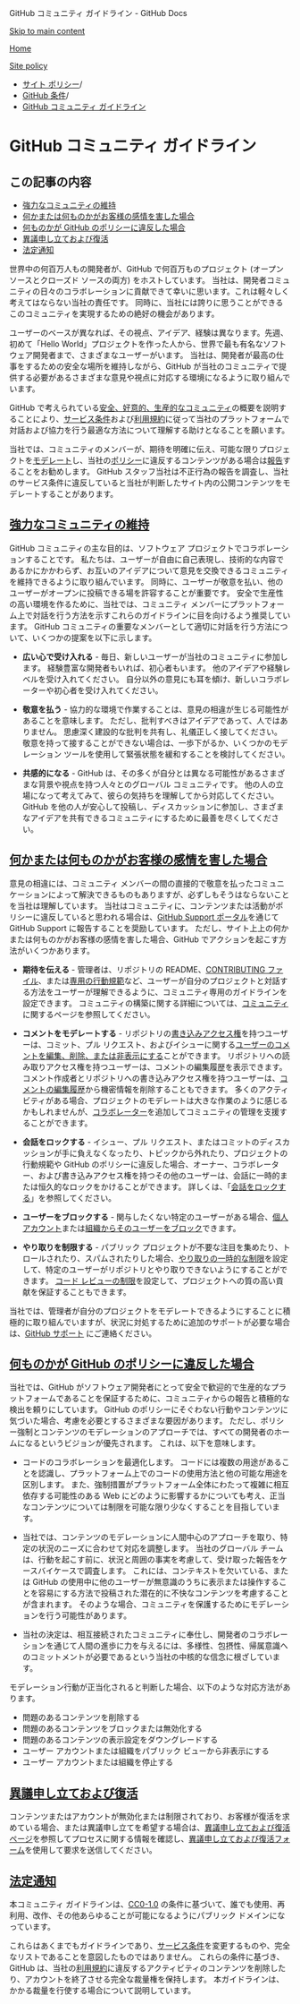 GitHub コミュニティ ガイドライン - GitHub Docs

[Skip to main content](#main-content)

[Home](/ja)

[Site policy](/ja/site-policy)

* [サイト ポリシー](/ja/site-policy)/
* [GitHub 条件](/ja/site-policy/github-terms)/
* [GitHub コミュニティ ガイドライン](/ja/site-policy/github-terms/github-community-guidelines)

GitHub コミュニティ ガイドライン
==========

この記事の内容
----------

* [強力なコミュニティの維持](#maintaining-a-strong-community)
* [何かまたは何ものかがお客様の感情を害した場合](#what-if-something-or-someone-offends-you)
* [何ものかが GitHub のポリシーに違反した場合](#what-happens-if-someone-violates-githubs-policies)
* [異議申し立ておよび復活](#appeal-and-reinstatement)
* [法定通知](#legal-notices)

世界中の何百万人もの開発者が、GitHub で何百万ものプロジェクト (オープン ソースとクローズド ソースの両方) をホストしています。 当社は、開発者コミュニティの日々のコラボレーションに貢献できて幸いに思います。これは軽々しく考えてはならない当社の責任です。 同時に、当社には誇りに思うことができるこのコミュニティを実現するための絶好の機会があります。

ユーザーのベースが異なれば、その視点、アイデア、経験は異なります。先週、初めて「Hello World」プロジェクトを作った人から、世界で最も有名なソフトウェア開発者まで、さまざまなユーザーがいます。 当社は、開発者が最高の仕事をするための安全な場所を維持しながら、GitHub が当社のコミュニティで提供する必要があるさまざまな意見や視点に対応する環境になるように取り組んでいます。

GitHub で考えられている[安全、好意的、生産的なコミュニティ](https://opensource.guide/building-community/)の概要を説明することにより、[サービス条件](/ja/site-policy/github-terms/github-terms-of-service)および[利用規約](/ja/site-policy/acceptable-use-policies/github-acceptable-use-policies)に従って当社のプラットフォームで対話および協力を行う最適な方法について理解する助けとなることを願います。

当社では、コミュニティのメンバーが、期待を明確に伝え、可能な限りプロジェクトを[モデレート](#what-if-something-or-someone-offends-you)し、当社の[ポリシー](/ja/site-policy/github-terms/github-terms-of-service)に違反するコンテンツがある場合は[報告](https://github.com/contact/report-abuse)することをお勧めします。 GitHub スタッフ当社は不正行為の報告を調査し、当社のサービス条件に違反していると当社が判断したサイト内の公開コンテンツをモデレートすることがあります。

[強力なコミュニティの維持](#maintaining-a-strong-community)
----------

GitHub コミュニティの主な目的は、ソフトウェア プロジェクトでコラボレーションすることです。 私たちは、ユーザーが自由に自己表現し、技術的な内容であるかにかかわらず、お互いのアイデアについて意見を交換できるコミュニティを維持できるように取り組んでいます。 同時に、ユーザーが敬意を払い、他のユーザーがオープンに投稿できる場を許容することが重要です。 安全で生産性の高い環境を作るために、当社では、コミュニティ メンバーにプラットフォーム上で対話を行う方法を示すこれらのガイドラインに目を向けるよう推奨しています。 GitHub コミュニティの重要なメンバーとして適切に対話を行う方法について、いくつかの提案を以下に示します。

* **広い心で受け入れる** - 毎日、新しいユーザーが当社のコミュニティに参加します。 経験豊富な開発者もいれば、初心者もいます。 他のアイデアや経験レベルを受け入れてください。 自分以外の意見にも耳を傾け、新しいコラボレーターや初心者を受け入れてください。

* **敬意を払う** - 協力的な環境で作業することは、意見の相違が生じる可能性があることを意味します。 ただし、批判すべきはアイデアであって、人ではありません。 思慮深く建設的な批判を共有し、礼儀正しく接してください。 敬意を持って接することができない場合は、一歩下がるか、いくつかのモデレーション ツールを使用して緊張状態を緩和することを検討してください。

* **共感的になる** - GitHub は、その多くが自分とは異なる可能性があるさまざまな背景や視点を持つ人々とのグローバル コミュニティです。 他の人の立場になって考えてみて、彼らの気持ちを理解してから対応してください。 GitHub を他の人が安心して投稿し、ディスカッションに参加し、さまざまなアイデアを共有できるコミュニティにするために最善を尽くしてください。

[何かまたは何ものかがお客様の感情を害した場合](#what-if-something-or-someone-offends-you)
----------

意見の相違には、コミュニティ メンバーの間の直接的で敬意を払ったコミュニケーションによって解決できるものもありますが、必ずしもそうはならないことを当社は理解しています。 当社はコミュニティに、コンテンツまたは活動がポリシーに違反していると思われる場合は、[GitHub Support ポータル](https://support.github.com/)を通じて GitHub Support に報告することを奨励しています。 ただし、サイト上上の何かまたは何ものかがお客様の感情を害した場合、GitHub でアクションを起こす方法がいくつかあります。

* **期待を伝える** - 管理者は、リポジトリの README、[CONTRIBUTING ファイル](/ja/communities/setting-up-your-project-for-healthy-contributions/setting-guidelines-for-repository-contributors)、または[専用の行動規範](/ja/communities/setting-up-your-project-for-healthy-contributions/adding-a-code-of-conduct-to-your-project)など、ユーザーが自分のプロジェクトと対話する方法をユーザーが理解できるように、コミュニティ専用のガイドラインを設定できます。 コミュニティの構築に関する詳細については、[コミュニティ](/ja/communities)に関するページを参照してください。

* **コメントをモデレートする** - リポジトリの[書き込みアクセス権](/ja/organizations/managing-user-access-to-your-organizations-repositories/repository-roles-for-an-organization)を持つユーザーは、コミット、プル リクエスト、およびイシューに関する[ユーザーのコメントを編集、削除、または非表示にする](/ja/communities/moderating-comments-and-conversations/managing-disruptive-comments)ことができます。 リポジトリへの読み取りアクセス権を持つユーザーは、コメントの編集履歴を表示できます。 コメント作成者とリポジトリへの書き込みアクセス権を持つユーザーは、[コメントの編集履歴](/ja/communities/moderating-comments-and-conversations/tracking-changes-in-a-comment)から機密情報を削除することもできます。 多くのアクティビティがある場合、プロジェクトのモデレートは大きな作業のように感じるかもしれませんが、[コラボレーター](/ja/account-and-profile/setting-up-and-managing-your-personal-account-on-github/managing-personal-account-settings/permission-levels-for-a-personal-account-repository#collaborator-access-for-a-repository-owned-by-a-personal-account)を追加してコミュニティの管理を支援することができます。

* **会話をロックする** - イシュー、プル リクエスト、またはコミットのディスカッションが手に負えなくなったり、トピックから外れたり、プロジェクトの行動規範や GitHub のポリシーに違反した場合、オーナー、コラボレーター、および書き込みアクセス権を持つその他のユーザーは、会話に一時的または恒久的なロックをかけることができます。 詳しくは、「[会話をロックする](/ja/communities/moderating-comments-and-conversations/locking-conversations)」を参照してください。

* **ユーザーをブロックする** - 関与したくない特定のユーザーがある場合、[個人アカウント](/ja/communities/maintaining-your-safety-on-github/blocking-a-user-from-your-personal-account)または[組織からそのユーザーをブロック](/ja/communities/maintaining-your-safety-on-github/blocking-a-user-from-your-organization)できます。

* **やり取りを制限する** - パブリック プロジェクトが不要な注目を集めたり、トロールされたり、スパムされたりした場合、[やり取りの一時的な制限](/ja/communities/moderating-comments-and-conversations/limiting-interactions-in-your-repository)を設定して、特定のユーザーがリポジトリとやり取りできないようにすることができます。 [コード レビューの制限](https://github.blog/2021-11-01-github-keeps-getting-better-for-open-source-maintainers/#preventing-drive-by-pull-request-approvals-and-requested-changes)を設定して、プロジェクトへの質の高い貢献を保証することもできます。

当社では、管理者が自分のプロジェクトをモデレートできるようにすることに積極的に取り組んでいますが、状況に対処するために追加のサポートが必要な場合は、[GitHub サポート](https://support.github.com) にご連絡ください。

[何ものかが GitHub のポリシーに違反した場合](#what-happens-if-someone-violates-githubs-policies)
----------

当社では、GitHub がソフトウェア開発者にとって安全で歓迎的で生産的なプラットフォームであることを保証するために、コミュニティからの報告と積極的な検出を頼りにしています。 GitHub のポリシーにそぐわない行動やコンテンツに気づいた場合、考慮を必要とするさまざまな要因があります。 ただし、ポリシー強制とコンテンツのモデレーションのアプローチでは、すべての開発者のホームになるというビジョンが優先されます。 これは、以下を意味します。

* コードのコラボレーションを最適化します。 コードには複数の用途があることを認識し、プラットフォーム上でのコードの使用方法と他の可能な用途を区別します。 また、強制措置がプラットフォーム全体にわたって複雑に相互依存する可能性のある Web にどのように影響するかについても考え、正当なコンテンツについては制限を可能な限り少なくすることを目指しています。

* 当社では、コンテンツのモデレーションに人間中心のアプローチを取り、特定の状況のニーズに合わせて対応を調整します。 当社のグローバル チームは、行動を起こす前に、状況と周囲の事実を考慮して、受け取った報告をケースバイケースで調査します。 これには、コンテキストを欠いている、または GitHub の使用中に他のユーザーが無意識のうちに表示または操作することを容易にする方法で投稿された潜在的に不快なコンテンツを考慮することが含まれます。 そのような場合、コミュニティを保護するためにモデレーションを行う可能性があります。

* 当社の決定は、相互接続されたコミュニティに奉仕し、開発者のコラボレーションを通じて人間の進歩に力を与えるには、多様性、包摂性、帰属意識へのコミットメントが必要であるという当社の中核的な信念に根ざしています。

モデレーション行動が正当化されると判断した場合、以下のような対応方法があります。

* 問題のあるコンテンツを削除する
* 問題のあるコンテンツをブロックまたは無効化する
* 問題のあるコンテンツの表示設定をダウングレードする
* ユーザー アカウントまたは組織をパブリック ビューから非表示にする
* ユーザー アカウントまたは組織を停止する

[異議申し立ておよび復活](#appeal-and-reinstatement)
----------

コンテンツまたはアカウントが無効化または制限されており、お客様が復活を求めている場合、または異議申し立てを希望する場合は、[異議申し立ておよび復活ページ](/ja/site-policy/acceptable-use-policies/github-appeal-and-reinstatement)を参照してプロセスに関する情報を確認し、[異議申し立ておよび復活フォーム](https://support.github.com/contact/reinstatement)を使用して要求を送信してください。

[法定通知](#legal-notices)
----------

本コミュニティ ガイドラインは、[CC0-1.0](https://creativecommons.org/publicdomain/zero/1.0/) の条件に基づいて、誰でも使用、再利用、改作、その他あらゆることが可能になるようにパブリック ドメインになっています。

これらはあくまでもガイドラインであり、[サービス条件](/ja/site-policy/github-terms/github-terms-of-service)を変更するものや、完全なリストであることを意図したものではありません。 これらの条件に基づき、GitHub は、当社の[利用規約](/ja/site-policy/acceptable-use-policies/github-acceptable-use-policies)に違反するアクティビティのコンテンツを削除したり、アカウントを終了させる完全な裁量権を保持します。 本ガイドラインは、かかる裁量を行使する場合について説明しています。
